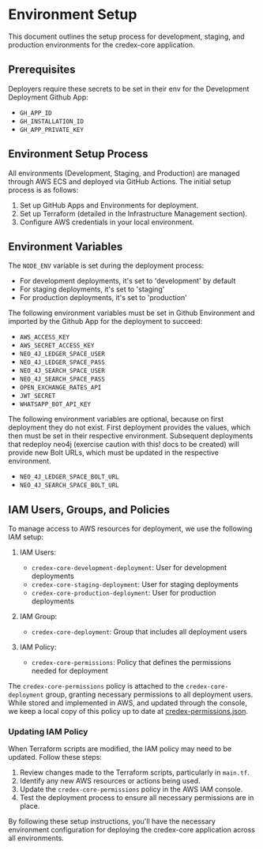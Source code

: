 # Environment Setup

This document outlines the setup process for development, staging, and production environments for the credex-core application.

## Prerequisites

Deployers require these secrets to be set in their env for the Development Deployment Github App:

- `GH_APP_ID`
- `GH_INSTALLATION_ID`
- `GH_APP_PRIVATE_KEY`

## Environment Setup Process

All environments (Development, Staging, and Production) are managed through AWS ECS and deployed via GitHub Actions. The initial setup process is as follows:

1. Set up GitHub Apps and Environments for deployment.
2. Set up Terraform (detailed in the Infrastructure Management section).
3. Configure AWS credentials in your local environment.

## Environment Variables

The `NODE_ENV` variable is set during the deployment process:

- For development deployments, it's set to 'development' by default
- For staging deployments, it's set to 'staging'
- For production deployments, it's set to 'production'

The following environment variables must be set in Github Environment and imported by the Github App for the deployment to succeed:

- `AWS_ACCESS_KEY`
- `AWS_SECRET_ACCESS_KEY`
- `NEO_4J_LEDGER_SPACE_USER`
- `NEO_4J_LEDGER_SPACE_PASS`
- `NEO_4J_SEARCH_SPACE_USER`
- `NEO_4J_SEARCH_SPACE_PASS`
- `OPEN_EXCHANGE_RATES_API`
- `JWT_SECRET`
- `WHATSAPP_BOT_API_KEY`

The following environment variables are optional, because on first deployment they do not exist. First deployment provides the values, which then must be set in their respective environment. Subsequent deployments that redeploy neo4j (exercise caution with this! docs to be created) will provide new Bolt URLs, which must be updated in the respective environment.

- `NEO_4J_LEDGER_SPACE_BOLT_URL`
- `NEO_4J_SEARCH_SPACE_BOLT_URL`

## IAM Users, Groups, and Policies

To manage access to AWS resources for deployment, we use the following IAM setup:

1. IAM Users:
   - `credex-core-development-deployment`: User for development deployments
   - `credex-core-staging-deployment`: User for staging deployments
   - `credex-core-production-deployment`: User for production deployments

2. IAM Group:
   - `credex-core-deployment`: Group that includes all deployment users

3. IAM Policy:
   - `credex-core-permissions`: Policy that defines the permissions needed for deployment

The `credex-core-permissions` policy is attached to the `credex-core-deployment` group, granting necessary permissions to all deployment users. While stored and implemented in AWS, and updated through the console, we keep a local copy of this policy up to date at [credex-permissions.json](credex-permissions.json).

### Updating IAM Policy

When Terraform scripts are modified, the IAM policy may need to be updated. Follow these steps:

1. Review changes made to the Terraform scripts, particularly in `main.tf`.
2. Identify any new AWS resources or actions being used.
3. Update the `credex-core-permissions` policy in the AWS IAM console.
4. Test the deployment process to ensure all necessary permissions are in place.

By following these setup instructions, you'll have the necessary environment configuration for deploying the credex-core application across all environments.